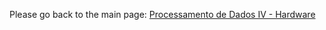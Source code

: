 Please go back to the main page: <a href="https://github.com/fermyno/postsecondary-technical-information-technology/blob/main/proc-dados-iv-hardware/">Processamento de Dados IV - Hardware</a>
